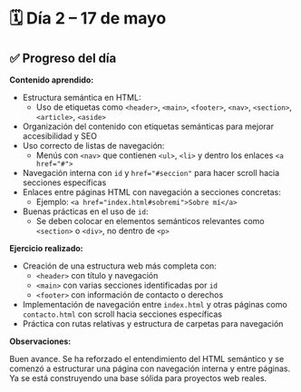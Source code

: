 # 🗓 Día 2 – 17 de mayo

## ✅ Progreso del día

**Contenido aprendido:**

- Estructura semántica en HTML:
  - Uso de etiquetas como `<header>`, `<main>`, `<footer>`, `<nav>`, `<section>`, `<article>`, `<aside>`
- Organización del contenido con etiquetas semánticas para mejorar accesibilidad y SEO
- Uso correcto de listas de navegación:
  - Menús con `<nav>` que contienen `<ul>`, `<li>` y dentro los enlaces `<a href="#">`
- Navegación interna con `id` y `href="#seccion"` para hacer scroll hacia secciones específicas
- Enlaces entre páginas HTML con navegación a secciones concretas:
  - Ejemplo: `<a href="index.html#sobremi">Sobre mí</a>`
- Buenas prácticas en el uso de `id`:
  - Se deben colocar en elementos semánticos relevantes como `<section>` o `<div>`, no dentro de `<p>`

**Ejercicio realizado:**

- Creación de una estructura web más completa con:
  - `<header>` con título y navegación
  - `<main>` con varias secciones identificadas por `id`
  - `<footer>` con información de contacto o derechos
- Implementación de navegación entre `index.html` y otras páginas como `contacto.html` con scroll hacia secciones específicas
- Práctica con rutas relativas y estructura de carpetas para navegación

**Observaciones:**

Buen avance. Se ha reforzado el entendimiento del HTML semántico y se comenzó a estructurar una página con navegación interna y entre páginas. Ya se está construyendo una base sólida para proyectos web reales.
